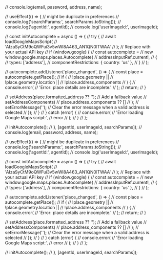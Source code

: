   // console.log(email, password, address, name);

  // useEffect(() => { // might be duplicate in preferences
  //   console.log('searchParams:', searchParams.toString());
  //   console.log('agentId:', agentId);
  //   console.log('userImageId:', userImageId);

  //   const initAutocomplete = async () => {
  //     try {
  //       await loadGoogleMapsScript(
  //         'AIzaSyCtM9oQWFui3v5wWI8A463_AN1QN0ITWAA'
  //       ); // Replace with your actual API key
  //       if (window.google) {
  //         const autocomplete =
  //           new window.google.maps.places.Autocomplete(
  //             addressInputRef.current!,
  //             {
  //               types: ['address'],
  //               componentRestrictions: { country: 'us' },
  //             }
  //           );

  //         autocomplete.addListener('place_changed', () => {
  //           const place = autocomplete.getPlace();
  //           if (
  //             !place.geometry ||
  //             !place.geometry.location ||
  //             !place.address_components
  //           ) {
  //             console.error(
  //               'Error: place details are incomplete.'
  //             );
  //             return;
  //           }

  //           setAddress(place.formatted_address ?? ''); // Add a fallback value
  //           setAddressComponents(
  //             place.address_components ?? []
  //           );
  //           setErrorMessage(''); // Clear the error message when a valid address is selected
  //         });
  //       }
  //     } catch (error) {
  //       console.error(
  //         'Error loading Google Maps script:',
  //         error
  //       );
  //     }
  //   };

  //   initAutocomplete();
  // }, [agentId, userImageId, searchParams]);
  // console.log(email, password, address, name);

  // useEffect(() => { // might be duplicate in preferences
  //   console.log('searchParams:', searchParams.toString());
  //   console.log('agentId:', agentId);
  //   console.log('userImageId:', userImageId);

  //   const initAutocomplete = async () => {
  //     try {
  //       await loadGoogleMapsScript(
  //         'AIzaSyCtM9oQWFui3v5wWI8A463_AN1QN0ITWAA'
  //       ); // Replace with your actual API key
  //       if (window.google) {
  //         const autocomplete =
  //           new window.google.maps.places.Autocomplete(
  //             addressInputRef.current!,
  //             {
  //               types: ['address'],
  //               componentRestrictions: { country: 'us' },
  //             }
  //           );

  //         autocomplete.addListener('place_changed', () => {
  //           const place = autocomplete.getPlace();
  //           if (
  //             !place.geometry ||
  //             !place.geometry.location ||
  //             !place.address_components
  //           ) {
  //             console.error(
  //               'Error: place details are incomplete.'
  //             );
  //             return;
  //           }

  //           setAddress(place.formatted_address ?? ''); // Add a fallback value
  //           setAddressComponents(
  //             place.address_components ?? []
  //           );
  //           setErrorMessage(''); // Clear the error message when a valid address is selected
  //         });
  //       }
  //     } catch (error) {
  //       console.error(
  //         'Error loading Google Maps script:',
  //         error
  //       );
  //     }
  //   };

  //   initAutocomplete();
  // }, [agentId, userImageId, searchParams]);
